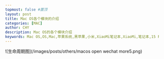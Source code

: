 ```yaml
---
topmost: false #置顶
layout: post
title: Mac OS各个模块的介绍
categories: [MAC]
author: CHY
description: Mac OS的各个模块介绍
keywords: Mac OS,OS,Mac,苹果系统,黑苹果,小米,XiaoMi笔记本,XiaoMi,笔记本,15 Pro
---
```


![生命周期图](/images/posts/others/macos open wechat more5.png)

